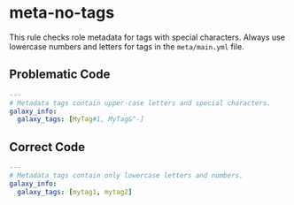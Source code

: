 # meta-no-tags

This rule checks role metadata for tags with special characters.
Always use lowercase numbers and letters for tags in the `meta/main.yml` file.

## Problematic Code

```yaml
---
# Metadata tags contain upper-case letters and special characters.
galaxy_info:
  galaxy_tags: [MyTag#1, MyTag&^-]
```

## Correct Code

```yaml
---
# Metadata tags contain only lowercase letters and numbers.
galaxy_info:
  galaxy_tags: [mytag1, mytag2]
```
